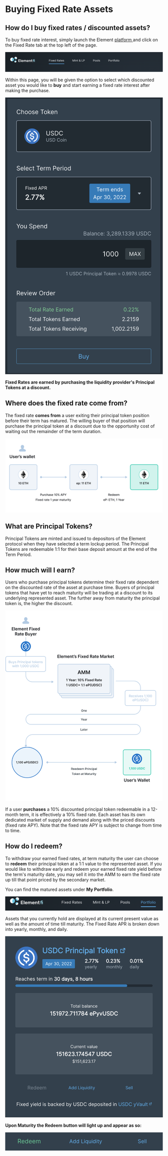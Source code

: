 # Buying Fixed Rate Assets

## How do I buy fixed rates / discounted assets?

To buy fixed rate interest, simply launch the Element [platform ](https://www.element.fi)and click on the Fixed Rate tab at the top left of the page.

![](<../.gitbook/assets/Screen Shot 2022-03-30 at 5.03.40 PM.png>)

Within this page, you will be given the option to select which discounted asset you would like to **buy** and start earning a fixed rate interest after making the purchase.

![](<../.gitbook/assets/Screen Shot 2022-03-30 at 4.56.43 PM (1) (1).png>)

**Fixed Rates are earned by purchasing the liquidity provider's Principal Tokens at a discount.**

## Where does the fixed rate come from?

The fixed rate **comes from** a user exiting their principal token position before their term has matured. The willing buyer of that position will purchase the principal token at a discount due to the opportunity cost of waiting out the remainder of the term duration.

![](<../.gitbook/assets/Redeem (3).png>)

## What are Principal Tokens?

Principal Tokens are minted and issued to depositors of the Element protocol when they have selected a term lockup period. The Principal Tokens are redeemable 1:1 for their base deposit amount at the end of the Term Period.

## How much will I earn?

Users who purchase principal tokens determine their fixed rate dependent on the discounted rate of the asset at purchase time. Buyers of principal tokens that have yet to reach maturity will be trading at a discount to its underlying represented asset. The further away from maturity the principal token is, the higher the discount.

![](<../.gitbook/assets/image (8).png>)

If a user **purchases** a 10% discounted principal token redeemable in a 12-month term, it is effectively a 10% fixed rate. Each asset has its own dedicated market of supply and demand along with the priced discounts (fixed rate APY). Note that the fixed rate APY is subject to change from time to time.

## How do I redeem?

To withdraw your earned fixed rates, at term maturity the user can choose to **redeem** their principal token at a 1:1 value to the represented asset. If you would like to withdraw early and redeem your earned fixed rate yield before the term's maturity date, you may sell it into the AMM to earn the fixed rate up till that point priced by the secondary market.

You can find the matured assets under **My Portfolio**.

![](<../.gitbook/assets/Screen Shot 2022-03-30 at 5.14.33 PM.png>)

Assets that you currently hold are displayed at its current present value as well as the amount of time till maturity. The Fixed Rate APR is broken down into yearly, monthly, and daily.

![](<../.gitbook/assets/Screen Shot 2022-03-30 at 5.12.54 PM.png>)

**Upon Maturity the Redeem button will light up and appear as so:**

![](<../.gitbook/assets/Screen Shot 2022-03-30 at 5.17.04 PM.png>)
